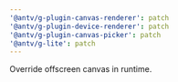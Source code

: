 ```yaml
---
'@antv/g-plugin-canvas-renderer': patch
'@antv/g-plugin-device-renderer': patch
'@antv/g-plugin-canvas-picker': patch
'@antv/g-lite': patch
---
```


Override offscreen canvas in runtime.
